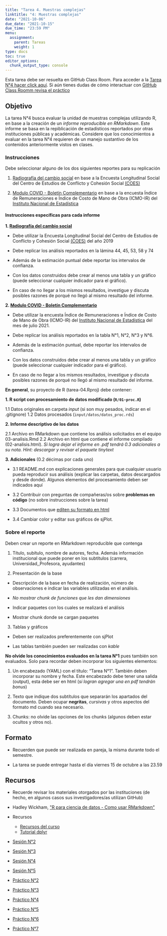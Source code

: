 ```yaml
---
title: "Tarea 4. Muestras complejas"
linktitle: "4: Muestras complejas"
date: "2021-10-06"
due_date: "2021-10-15"
due_time: "23:59 PM"
menu:
  assignment:
    parent: Tareas
    weight: 1
type: docs
toc: true
editor_options: 
  chunk_output_type: console
---
```


Esta tarea debe ser resuelta en GitHub Class Room. Para acceder a la <i class="fas fa-external-link-square-alt"></i>  [Tarea N°4 hacer click aquí](https://classroom.github.com/a/_pxaKjrh). Si aún tienes dudas de cómo interactuar con [GitHub Class Roomm revisa el práctico](https://learn-r-uah.netlify.app/example/01-practico/)

## Objetivo

La tarea N°4 busca evaluar la unidad de muestras complejas utilizando R, en base a la creación de un *informe reproducible en RMarkdown*. Este informe se basa en la repiblicación de estadísticos reportados por otras instituciones públicas y académicas. Considere que los conocimientos a evaluar en la tarea N°4 requieren de un manejo sustantivo de los contenidos anteriormente vistos en clases.   

### Instrucciones

Debe seleccionar alguno de los dos siguientes reportes para su replicación

1. [Radiografía del cambio social](https://drive.google.com/file/d/1Yh8KajQsmHs2X-kt5kSuliUFuBDfV5-h/view) en base a la Encuesta Longitudinal Social del Centro de Estudios de Conflicto y Cohesión Social [(COES)](https://coes.cl/encuesta-panel/)


2. [Modulo COVID - Boletín Complementario](https://www.ine.cl/docs/default-source/sueldos-y-salarios/boletines/espa%C3%B1ol/base-anual-2016-100/m%C3%B3dulo-covid-19-ir-icmo/bolet%C3%ADn-covid-19-(abril-a-julio-2021).pdf?sfvrsn=ec4ca210_5) en base a la encuesta Índice de Remuneraciones e Índice de Costo de Mano de Obra (ICMO-IR) del [Instituto Nacional de Estadística](https://www.ine.cl/ine-ciudadano/definiciones-estadisticas/economia/indice-de-remuneraciones)


#### Instrucciones específicas para cada informe


**1. [Radiografía del cambio social](https://drive.google.com/file/d/1Yh8KajQsmHs2X-kt5kSuliUFuBDfV5-h/view)**

- Debe utilizar la Encuesta Longitudinal Social del Centro de Estudios de Conflicto y Cohesión Social [(COES)](https://coes.cl/encuesta-panel/) del año 2019

- Debe replicar los análisis reportados en la lámina 44, 45, 53, 58 y 74

- Además de la estimación puntual debe reportar los intervalos de confianza.

- Con los datos construidos debe crear al menos una tabla y un gráfico (puede seleccionar cualquier indicador para el gráfico).

- En caso de no llegar a los mismos resultados, investigue y discuta posibles razones de porqué no llegó al mismo resultado del informe. 

**2. [Modulo COVID - Boletín Complementario](https://www.ine.cl/docs/default-source/sueldos-y-salarios/boletines/espa%C3%B1ol/base-anual-2016-100/m%C3%B3dulo-covid-19-ir-icmo/bolet%C3%ADn-covid-19-(abril-a-julio-2021).pdf?sfvrsn=ec4ca210_5)**

- Debe utilizar la encuesta Índice de Remuneraciones e Índice de Costo de Mano de Obra (ICMO-IR) del [Instituto Nacional de Estadística](https://www.ine.cl/ine-ciudadano/definiciones-estadisticas/economia/indice-de-remuneraciones) del mes de julio 2021.

- Debe replicar los análisis reportados en la tabla N°1, N°2, N°3 y N°6.

- Además de la estimación puntual, debe reportar los intervalos de confianza.

- Con los datos construidos debe crear al menos una tabla y un gráfico (puede seleccionar cualquier indicador para el gráfico).

- En caso de no llegar a los mismos resultados, investigue y discuta posibles razones de porqué no llegó al mismo resultado del informe. 


**En general**, su proyecto de R (tarea-04.Rproj) debe contener:

**1. R script con procesamiento de datos modificado (`R/01-proc.R`)**
  
  1.1 Datos originales en carpeta *input* (si son muy pesados, indicar en el .gitignore) 
  1.2 Datos procesados (`input/datos/datos_proc.rds`)

**2. Informe descriptivo de los datos**

  2.1 Archivo en RMarkdown que contiene los análisis solicitados en el equipo 03-analisis.Rmd
  2.2 Archivo en html que contiene el informe compilado (02-analisis.html). *Si logra dejar el informe en .pdf tendrá 0.3 adicionales a su nota. Hint: descargar y revisar el paquete tinytext*
  
**3. Adicionales** (0.2 décimas por cada uno)

- 3.1 README.md con explicaciones generales para que cualquier usuario pueda reproducir sus análisis (explicar las carpetas, datos descargados y desde donde). Algunos elementos del procesamiento deben ser indicados aquí

- 3.2 Contribuir con preguntas de compañeras/os sobre **problemas en código** (no sobre instrucciones sobre la tarea)

- 3.3 Documentos que [editen su formato en html](https://www.datadreaming.org/post/r-markdown-theme-gallery/)

- 3.4 Cambiar color y editar sus gráficos de sjPlot.  
  

### Sobre el reporte

Deben crear un reporte en RMarkdown reproducible que contenga

1. Título, subítulo, nombre de autores, fecha. Además información institucional que puede poner en los subtitulos (carrera, Universidad,,Profesora, ayudantes)

2. Presentación de la base

- Descripción de la base en fecha de realización, número de observaciones e indicar las variables utilizadas en el análisis.
  
- *No mostrar chunk de funciones que les dan dimensiones*

- Indicar paquetes con los cuales se realizará el análisis

- Mostrar chunk donde se cargan paquetes
  
3. Tablas y gráficos

- Deben ser realizados preferentemente con sjPlot

- Las tablas también pueden ser realizadas con *kable*

**No olvide los conocimientos evaluados en la tarea N°1** pues también son evaluados. Solo para recordar deben incorporar los siguientes elementos:

1. Un encabezado (YAML) con el título: “Tarea N°1”. También deben incorporar su nombre y fecha. Este encabezado debe tener una salida (output), esta debe ser en html (*si logran agregar una en pdf tendrán bonus*)

2. Texto que indique dos subtítulos que separarán los apartados del documento. Deben ocupar **negritas**, *cursivas* y otros aspectos del formato md cuando sea necesario.

3. Chunks: no olvide las opciones de los chunks (algunos deben estar ocultos y otros no).



## Formato

- Recuerden que puede ser realizada en pareja, la misma durante todo el semestre. 

- La tarea se puede entregar hasta el día viernes 15 de octubre a las 23.59


## Recursos

- Recuerde revisar los materiales otorgados por las instituciones (de hecho, en algunos casos sus investigadores/as utilizan GitHub)
  

- <i class="fas fa-book"></i> Hadley Wickham, ["R para ciencia de datos - Como usar RMarkdown"](https://es.r4ds.hadley.nz/r-markdown.html) 

- <i class="fab fa-book"></i> Recursos
  - [Recursos del curso](https://learn-r-uah.netlify.app/resource/) 
  - [Tutorial dplyr](https://www.youtube.com/watch?v=APzU10EMMjg)

- <i class="fas fa-external-link-square-alt"></i> [Sesión N°2](/content/02-content)
- <i class="fas fa-external-link-square-alt"></i> [Sesión N°3](/content/03-content)
- <i class="fas fa-external-link-square-alt"></i> [Sesión N°4](/content/04-content)
- <i class="fas fa-external-link-square-alt"></i> [Sesión N°5](/content/05-content)

- <i class="fas fa-external-link-square-alt"></i> [Práctico N°2](/example/02-practico)
- <i class="fas fa-external-link-square-alt"></i> [Práctico N°3](/example/03-practico)
- <i class="fas fa-external-link-square-alt"></i> [Práctico N°4](/example/04-practico)
- <i class="fas fa-external-link-square-alt"></i> [Práctico N°5](/example/05-practico)
- <i class="fas fa-external-link-square-alt"></i> [Práctico N°6](/example/06-practico)
- <i class="fas fa-external-link-square-alt"></i> [Práctico N°7](/example/07-practico)



